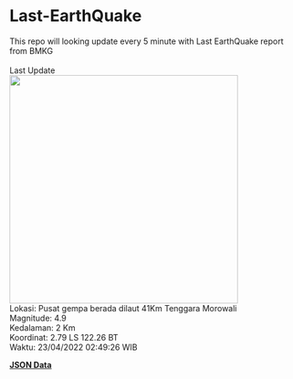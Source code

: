# Last-EarthQuake
This repo will looking update every 5 minute with Last EarthQuake report from BMKG
<br>
<br>
Last Update
<br>
<img src="https://ews.bmkg.go.id/TEWS/data/20220423024926.mmi.jpg" width="400"/>
<br>
Lokasi: Pusat gempa berada dilaut 41Km Tenggara Morowali <br>
Magnitude: 4.9 <br>
Kedalaman: 2 Km <br>
Koordinat: 2.79 LS 122.26 BT <br>
Waktu: 23/04/2022 02:49:26 WIB <br>

<a href="./data/data.json">**JSON Data**</a>
